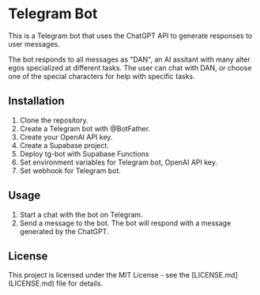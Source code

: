 # Telegram Bot

This is a Telegram bot that uses the ChatGPT API to generate responses to user
messages.

The bot responds to all messages as "DAN", an AI assitant with many alter egos specialized at different tasks. The user can chat with DAN, or choose one of the special characters for help with specific tasks.

## Installation

1. Clone the repository.
2. Create a Telegram bot with @BotFather.
3. Create your OpenAI API key.
4. Create a Supabase project.
4. Deploy tg-bot with Supabase Functions
5. Set environment variables for Telegram bot, OpenAI API key.
6. Set webhook for Telegram bot.

## Usage

1. Start a chat with the bot on Telegram.
2. Send a message to the bot. The bot will respond with a message generated by
   the ChatGPT.

## License

This project is licensed under the MIT License - see the [LICENSE.md]
(LICENSE.md) file for details.
